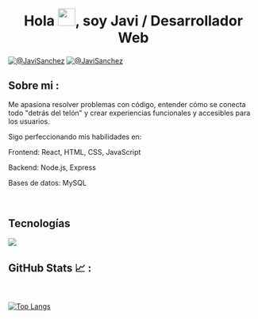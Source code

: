 
<h1 align="center">Hola <img src="https://media.giphy.com/media/hvRJCLFzcasrR4ia7z/giphy.gif" width="35">, soy Javi / Desarrollador Web </h1>

<p align="center">

<a href="https://www.linkedin.com/in/javi-sanchez-santos" target="blank"><img align="center" src="https://img.shields.io/badge/LinkedIn-0077B5?style=for-the-badge&logo=linkedin&logoColor=white" alt="@JaviSanchez" /></a>
<a href="mailto:javisanchez800@gmail.com" target="blank"><img align="center" src="https://img.shields.io/badge/Gmail-D14836?style=for-the-badge&logo=gmail&logoColor=white" alt="@JaviSanchez" /></a>

</p>

## Sobre mi :

<p align="left">
Me apasiona resolver problemas con código, entender cómo se conecta todo "detrás del telón" y crear experiencias funcionales y accesibles para los usuarios.

Sigo perfeccionando mis habilidades en:

Frontend: React, HTML, CSS, JavaScript

Backend: Node.js, Express

Bases de datos: MySQL

</p>

<br>

<h2>Tecnologías</h2>

<p align="left">

<a href="https://skillicons.dev">
    <img src="https://skillicons.dev/icons?i=html,css,sass,bootstrap,react,github,js,nodejs,postman,mysql,express,wordpress,vscode,discord&perline=7" />
</a>

<br>


## GitHub Stats 📈 :

<br>

 [![Top Langs](https://github-readme-stats.vercel.app/api/top-langs/?username=JaviAlcoy90&theme=algolia)](https://github.com/JaviAlcoy90/github-readme-stats) 

<br>

